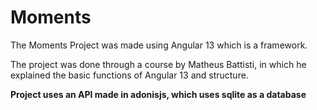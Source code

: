 # Moments

The Moments Project was made using Angular 13 which is a framework.

The project was done through a course by Matheus Battisti, in which he explained the basic functions of Angular 13 and structure.

**Project uses an API made in adonisjs, which uses sqlite as a database**
